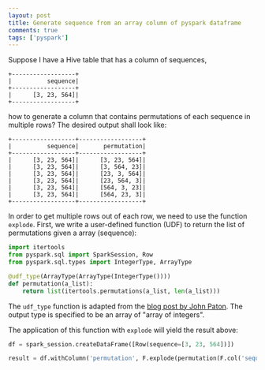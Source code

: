 ```yaml
---
layout: post
title: Generate sequence from an array column of pyspark dataframe
comments: true
tags: ['pyspark']
---
```


Suppose I have a Hive table that has a column of sequences,

```
+------------------+
|          sequence|
+------------------+
|      [3, 23, 564]|
+------------------+
```

how to generate a column that contains permutations of each sequence in multiple rows? The desired output shall look like:

```
+------------------+------------------+
|          sequence|       permutation|
+------------------+------------------+
|      [3, 23, 564]|      [3, 23, 564]|
|      [3, 23, 564]|      [3, 564, 23]|
|      [3, 23, 564]|      [23, 3, 564]|
|      [3, 23, 564]|      [23, 564, 3]|
|      [3, 23, 564]|      [564, 3, 23]|
|      [3, 23, 564]|      [564, 23, 3]|
+------------------+------------------+
```

In order to get multiple rows out of each row, we need to use the function `explode`. First, we write a user-defined function (UDF) to return the list of permutations given a array (sequence):

```python
import itertools
from pyspark.sql import SparkSession, Row
from pyspark.sql.types import IntegerType, ArrayType

@udf_type(ArrayType(ArrayType(IntegerType())))
def permutation(a_list):
    return list(itertools.permutations(a_list, len(a_list)))
```

The `udf_type` function is adapted from the [blog post by John Paton](https://johnpaton.net/posts/clean-spark-udfs/). The output type is specified to be an array of "array of integers".

The application of this function with `explode` will yield the result above:

```python
df = spark_session.createDataFrame([Row(sequence=[3, 23, 564])])

result = df.withColumn('permutation', F.explode(permutation(F.col('sequence'))))
```


